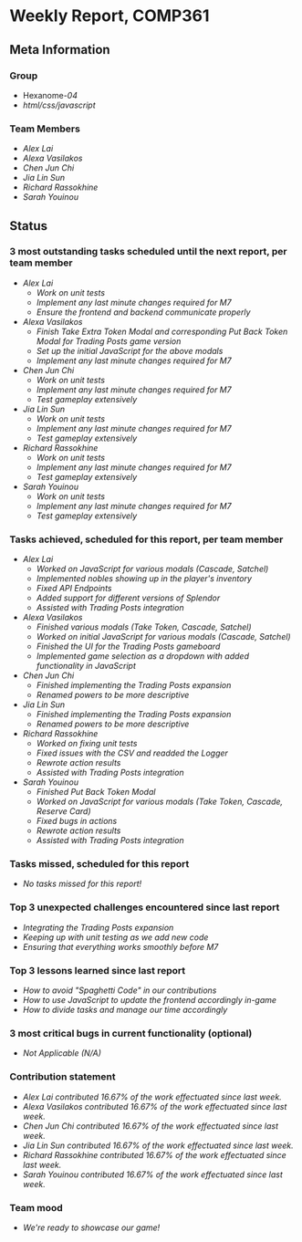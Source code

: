 # Weekly Report, COMP361

## Meta Information

### Group

 * Hexanome-*04*
 * *html/css/javascript*

### Team Members

 * *Alex Lai*
 * *Alexa Vasilakos*
 * *Chen Jun Chi*
 * *Jia Lin Sun*
 * *Richard Rassokhine*
 * *Sarah Youinou*

## Status

### 3 most outstanding tasks scheduled until the next report, per team member

 * *Alex Lai*
   * *Work on unit tests*
   * *Implement any last minute changes required for M7*
   * *Ensure the frontend and backend communicate properly*
 * *Alexa Vasilakos*
   * *Finish Take Extra Token Modal and corresponding Put Back Token Modal for Trading Posts game version*
   * *Set up the initial JavaScript for the above modals*
   * *Implement any last minute changes required for M7*
 * *Chen Jun Chi*
   * *Work on unit tests*
   * *Implement any last minute changes required for M7*
   * *Test gameplay extensively*
 * *Jia Lin Sun*
   * *Work on unit tests*
   * *Implement any last minute changes required for M7*
   * *Test gameplay extensively*
 * *Richard Rassokhine*
   * *Work on unit tests*
   * *Implement any last minute changes required for M7*
   * *Test gameplay extensively*
 * *Sarah Youinou*
   * *Work on unit tests*
   * *Implement any last minute changes required for M7*
   * *Test gameplay extensively*



### Tasks achieved, scheduled for this report, per team member

 * *Alex Lai*
   * *Worked on JavaScript for various modals (Cascade, Satchel)*
   * *Implemented nobles showing up in the player's inventory*
   * *Fixed API Endpoints*
   * *Added support for different versions of Splendor*
   * *Assisted with Trading Posts integration*
 * *Alexa Vasilakos*
   * *Finished various modals (Take Token, Cascade, Satchel)*
   * *Worked on initial JavaScript for various modals (Cascade, Satchel)*
   * *Finished the UI for the Trading Posts gameboard*
   * *Implemented game selection as a dropdown with added functionality in JavaScript*
 * *Chen Jun Chi*
   * *Finished implementing the Trading Posts expansion*
   * *Renamed powers to be more descriptive*
 * *Jia Lin Sun*
   * *Finished implementing the Trading Posts expansion*
   * *Renamed powers to be more descriptive*
 * *Richard Rassokhine*
   * *Worked on fixing unit tests*
   * *Fixed issues with the CSV and readded the Logger*
   * *Rewrote action results*
   * *Assisted with Trading Posts integration*
 * *Sarah Youinou*
   * *Finished Put Back Token Modal*
   * *Worked on JavaScript for various modals (Take Token, Cascade, Reserve Card)*
   * *Fixed bugs in actions*
   * *Rewrote action results*
   * *Assisted with Trading Posts integration*



### Tasks missed, scheduled for this report

 * *No tasks missed for this report!*

### Top 3 unexpected challenges encountered since last report

* *Integrating the Trading Posts expansion*
* *Keeping up with unit testing as we add new code*
* *Ensuring that everything works smoothly before M7*



### Top 3 lessons learned since last report

* *How to avoid "Spaghetti Code" in our contributions*
* *How to use JavaScript to update the frontend accordingly in-game*
* *How to divide tasks and manage our time accordingly*



### 3 most critical bugs in current functionality (optional)

 * *Not Applicable (N/A)*

### Contribution statement

 * *Alex Lai contributed 16.67% of the work effectuated since last week.*
 * *Alexa Vasilakos contributed 16.67% of the work effectuated since last week.*
 * *Chen Jun Chi contributed 16.67% of the work effectuated since last week.*
 * *Jia Lin Sun contributed 16.67% of the work effectuated since last week.*
 * *Richard Rassokhine contributed 16.67% of the work effectuated since last week.*
 * *Sarah Youinou contributed 16.67% of the work effectuated since last week.*

### Team mood

 * *We're ready to showcase our game!*
